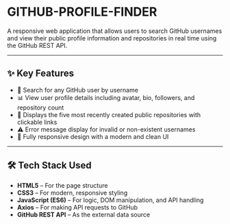 # GITHUB-PROFILE-FINDER
A responsive web application that allows users to search GitHub usernames and view their public profile information and repositories in real time using the GitHub REST API.

---

## ✨ Key Features

- 🔎 Search for any GitHub user by username
- 📊 View user profile details including avatar, bio, followers, and repository count
- 📁 Displays the five most recently created public repositories with clickable links
- ⚠️ Error message display for invalid or non-existent usernames
- 📱 Fully responsive design with a modern and clean UI

---

## 🛠️ Tech Stack Used

- **HTML5** – For the page structure
- **CSS3** – For modern, responsive styling
- **JavaScript (ES6)** – For logic, DOM manipulation, and API handling
- **Axios** – For making API requests to GitHub
- **GitHub REST API** – As the external data source
